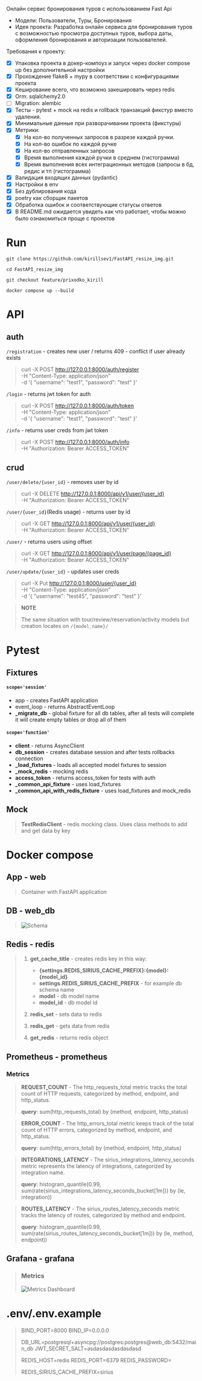 Онлайн сервис бронирования туров с использованием Fast Api
   - Модели: Пользователи, Туры, Бронирования
   - Идея проекта: Разработка онлайн сервиса для бронирования туров с возможностью просмотра доступных туров, выбора даты, оформления бронирования и авторизации пользователей.

Требования к проекту:
- [x] Упаковка проекта в докер-компоуз и запуск через docker compose up без дополнительной настройки
- [x] Прохождение flake8 + mypy в соответствии с конфигурациями проекта
- [x] Кеширование всего, что возможно закешировать через redis
- [x] Orm:  sqlalchemy2.0
- [ ] Migration: alembic
- [x] Тесты - pytest + mock на redis и rollback транзакций фикстур вместо удаления.
- [x] Минимальные данные при разворачивании проекта (фикстуры)
- [x] Метрики: 
  - [x] На кол-во полученных запросов в разрезе каждой ручки.
  - [x] На кол-во ошибок по каждой ручке
  - [x] На кол-во отправленных запросов
  - [x] Время выполнения каждой ручки в среднем (гистограмма)
  - [x] Время выполнения всех интеграционных методов (запросы в бд, редис и тп (гистограмма)
- [x] Валидация входящих данных (pydantic)
- [x] Настройки в env
- [x] Без дублирования кода
- [x] poetry как сборщик пакетов
- [x] Обработка ошибок и соответствующие статусы ответов
- [x] В README.md ожидается увидеть как что работает, чтобы можно было ознакомиться проще с проектов

# Run
  
    git clone https://github.com/kirillsev1/FastAPI_resize_img.git
    
    cd FastAPI_resize_img

    git checkout feature/prixodko_kirill

    docker compose up --build

# API

## auth
`/registration` - creates new user / returns 409 - conflict if user already exists 

>   curl -X POST http://127.0.0.1:8000/auth/register \
    -H "Content-Type: application/json" \
    -d '{
        "username": "test1",
        "password": "test"
    }' 

`/login` - returns jwt token for auth

>   curl -X POST http://127.0.0.1:8000/auth/token \
    -H "Content-Type: application/json" \
    -d '{
        "username": "test1",
        "password": "test"
    }' 

`/info` - returns user creds from jwt token

>   curl -X POST http://127.0.0.1:8000/auth/info \
    -H "Authorization: Bearer ACCESS_TOKEN"

## crud
`/user/delete/{user_id}` - removes user by id

>   curl -X DELETE http://127.0.0.1:8000/api/v1/user/{user_id} \
    -H "Authorization: Bearer ACCESS_TOKEN"

`/user/{user_id}`(Redis usage) - returns user by id

>   curl -X GET http://127.0.0.1:8000/api/v1/user/{user_id} \
    -H "Authorization: Bearer ACCESS_TOKEN"

`/user/` - returns users using offset

>   curl -X GET http://127.0.0.1:8000/api/v1/user/page/{page_id} \
    -H "Authorization: Bearer ACCESS_TOKEN"

`/user/update/{user_id}` - updates user creds

>   curl -X Put http://127.0.0.1:8000/user/{user_id} \
    -H "Content-Type: application/json" \
    -d '{
        "username": "test45",
        "password": "test"
    }' 

> **NOTE**
> 
> The same situation with tour/review/reservation/activity models but creation locates on `/{model_name}/`

# Pytest
## Fixtures
#### `scope='session'`

 - app - creates FastAPI application
 - event_loop - returns AbstractEventLoop
 - **_migrate_db** - global fixture for all db tables, after all tests will complete it will create empty tables or drop all of them

#### `scope='function'`

 - **client** - returns AsyncClient
 - **db_session** - creates database session and after tests rollbacks connection
 - **_load_fixtures** - loads all accepted model fixtures to session
 - **_mock_redis** - mocking redis
 - **access_token** - returns access_token for tests with auth
 - **_common_api_fixture** - uses load_fixtures
 - **_common_api_with_redis_fixture** - uses load_fixtures and mock_redis

## Mock


> **TestRedisClient** - redis mocking class. Uses class methods to add and get data by key


# Docker compose
## App - web
> Container with FastAPI application 

## DB - web_db
> ![Schema](README_source/schema.png)

## Redis - redis
> 1. **get_cache_title** - creates redis key in this way:
>    - **{settings.REDIS_SIRIUS_CACHE_PREFIX}:{model}:{model_id}**
>    - **settings.REDIS_SIRIUS_CACHE_PREFIX** - for example db schema name
>    - **model** - db model name
>    - **model_id** - db model id
> 
> 
> 2. **redis_set** - sets data to redis
>
> 
> 3. **redis_get** - gets data from redis
>
> 
> 4. **get_redis** - returns redis object

## Prometheus - prometheus
### Metrics
> **REQUEST_COUNT** - 
> The http_requests_total metric tracks the total count of HTTP requests, categorized by method, endpoint, and http_status.
> 
> **query**: sum(http_requests_total) by (method, endpoint, http_status)

> **ERROR_COUNT** -
> The http_errors_total metric keeps track of the total count of HTTP errors, categorized by method, endpoint, and http_status.
>
> **query**: sum(http_errors_total) by (method, endpoint, http_status)

> **INTEGRATIONS_LATENCY** -
> The sirius_integrations_latency_seconds metric represents the latency of integrations, categorized by integration name.
>
> **query**: histogram_quantile(0.99, sum(rate(sirius_integrations_latency_seconds_bucket[1m])) by (le, integration))

> **ROUTES_LATENCY** -
> The sirius_routes_latency_seconds metric tracks the latency of routes, categorized by method and endpoint.
>
> **query**: histogram_quantile(0.99, sum(rate(sirius_routes_latency_seconds_bucket[1m])) by (le, method, endpoint))

## Grafana - grafana
> ### Metrics
> ![Metrics Dashboard](README_source/grafana.jpg)

# .env/.env.example
> BIND_PORT=8000
> BIND_IP=0.0.0.0
>    
>    
>    DB_URL=postgresql+asyncpg://postgres:postgres@web_db:5432/main_db
>    JWT_SECRET_SALT=asdasdasdasdasdasd
>    
>    REDIS_HOST=redis
>    REDIS_PORT=6379
>    REDIS_PASSWORD=
>    
>    REDIS_SIRIUS_CACHE_PREFIX=sirius
